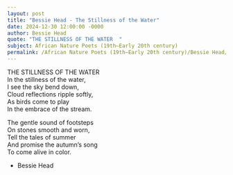```yaml
---
layout: post
title: "Bessie Head - The Stillness of the Water"
date: 2024-12-30 12:00:00 -0000
author: Bessie Head
quote: "THE STILLNESS OF THE WATER  "
subject: African Nature Poets (19th–Early 20th century)
permalink: /African Nature Poets (19th–Early 20th century)/Bessie Head/Bessie Head - The Stillness of the Water
---
```


THE STILLNESS OF THE WATER  
In the stillness of the water,  
I see the sky bend down,  
Cloud reflections ripple softly,  
As birds come to play  
In the embrace of the stream.  

The gentle sound of footsteps  
On stones smooth and worn,  
Tell the tales of summer  
And promise the autumn’s song  
To come alive in color.  


- Bessie Head

